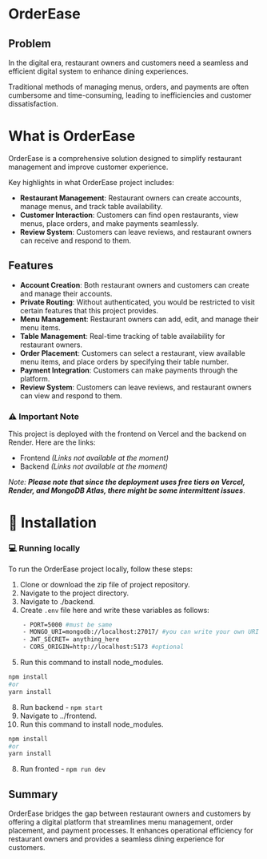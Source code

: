 # OrderEase

## Problem

In the digital era, restaurant owners and customers need a seamless and efficient digital system to enhance dining experiences.

Traditional methods of managing menus, orders, and payments are often cumbersome and time-consuming, leading to inefficiencies and customer dissatisfaction.

# What is OrderEase

OrderEase is a comprehensive solution designed to simplify restaurant management and improve customer experience.

Key highlights in what OrderEase project includes:

- **Restaurant Management**: Restaurant owners can create accounts, manage menus, and track table availability.
- **Customer Interaction**: Customers can find open restaurants, view menus, place orders, and make payments seamlessly.
- **Review System**: Customers can leave reviews, and restaurant owners can receive and respond to them.

## Features

- **Account Creation**: Both restaurant owners and customers can create and manage their accounts.
- **Private Routing**: Without authenticated, you would be restricted to visit certain features that this project provides.
- **Menu Management**: Restaurant owners can add, edit, and manage their menu items.
- **Table Management**: Real-time tracking of table availability for restaurant owners.
- **Order Placement**: Customers can select a restaurant, view available menu items, and place orders by specifying their table number.
- **Payment Integration**: Customers can make payments through the platform.
- **Review System**: Customers can leave reviews, and restaurant owners can view and respond to them.

### ⚠️ Important Note

This project is deployed with the frontend on Vercel and the backend on Render. Here are the links:

- Frontend _(Links not available at the moment)_
- Backend _(Links not available at the moment)_

_Note:_ **_Please note that since the deployment uses free tiers on Vercel, Render, and MongoDB Atlas, there might be some intermittent issues_**.

# 🏁 Installation

### 💻 Running locally

To run the OrderEase project locally, follow these steps:

1. Clone or download the zip file of project repository.
2. Navigate to the project directory.
3. Navigate to ./backend.
4. Create `.env` file here and write these variables as follows:

```bash
    - PORT=5000 #must be same
    - MONGO_URI=mongodb://localhost:27017/ #you can write your own URI
    - JWT_SECRET= anything_here
    - CORS_ORIGIN=http://localhost:5173 #optional
```

5. Run this command to install node_modules.

```bash
npm install
#or
yarn install
```

8. Run backend - `npm start`
9. Navigate to ../frontend.
10. Run this command to install node_modules.

```bash
npm install
#or
yarn install
```

8. Run fronted - `npm run dev`

## Summary

OrderEase bridges the gap between restaurant owners and customers by offering a digital platform that streamlines menu management, order placement, and payment processes. It enhances operational efficiency for restaurant owners and provides a seamless dining experience for customers.
